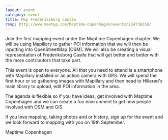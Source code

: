 ```yaml
---
layout: event
category: event
title: Map Frederiksborg Castle
rsvp: http://www.meetup.com/Maptime-Copenhagen/events/224738258/
---
```


Join the first mapping event under the Maptime Copenhagen chapter. We will be using Mapillary to gather POI information that we will then be inputting into OpenStreetMap (OSM). We will also be creating a visual representation of Frederiksborg Castle that will get better and better with the more contributors that take part.

This event is open to everyone. All that you need to attend is a smartphone with Mapillary installed or an action camera with GPS. We will spend the first hour or so gathering images with Mapillary and then head to Hillerød's main library to upload, edit POI information in the area.

The agenda is flexible so if you have ideas, get involved with Maptime Copenhagen and we can create a fun environment to get new people involved with OSM and GIS.

If you love mapping, taking photos and or history, sign up for the event and we look forward to mapping with you on 19th September.

Maptime Copenhagen
